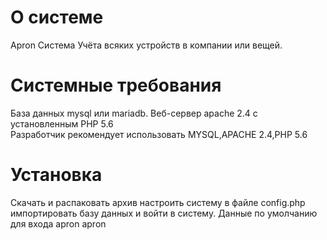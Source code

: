 # О системе
Apron Система Учёта всяких устройств в компании или вещей.
# Системные требования
База данных mysql или mariadb. Веб-сервер apache 2.4 с установленным PHP 5.6
<br/>
Разработчик рекомендует использовать MYSQL,APACHE 2.4,PHP 5.6
# Установка
Скачать и распаковать архив настроить систему в файле config.php импортировать базу данных и войти в систему. Данные по умолчанию для входа apron apron
